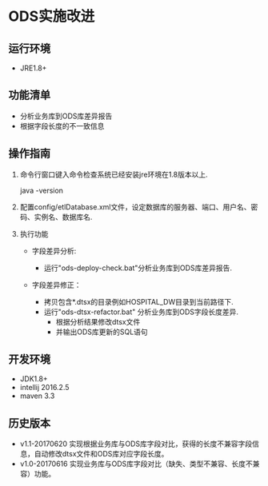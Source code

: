 # ODS实施改进

## 运行环境

- JRE1.8+

## 功能清单

- 分析业务库到ODS库差异报告
- 根据字段长度的不一致信息

## 操作指南

1. 命令行窗口键入命令检查系统已经安装jre环境在1.8版本以上.

    java -version

2. 配置config/etlDatabase.xml文件，设定数据库的服务器、端口、用户名、密码、实例名、数据库名.

3. 执行功能

    - 字段差异分析:
    
	    - 运行"ods-deploy-check.bat"分析业务库到ODS库差异报告.

    - 字段差异修正：
   
		- 拷贝包含*.dtsx的目录例如HOSPITAL_DW目录到当前路径下.
		- 运行"ods-dtsx-refactor.bat" 分析业务库到ODS字段长度差异.
			- 根据分析结果修改dtsx文件
			- 并输出ODS库更新的SQL语句

## 开发环境

- JDK1.8+
- intellij 2016.2.5
- maven 3.3

## 历史版本

- v1.1-20170620 实现根据业务库与ODS库字段对比，获得的长度不兼容字段信息，自动修改dtsx文件和ODS库对应字段长度。
- v1.0-20170616 实现业务库与ODS库字段对比（缺失、类型不兼容、长度不兼容）功能。
